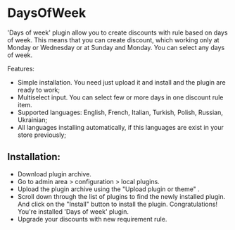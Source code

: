 # DaysOfWeek

'Days of week' plugin allow you to create discounts with rule based on days of week. This means that you can create discount, which working only at Monday or Wednesday or at Sunday and Monday. You can select any days of week.

Features:
* Simple installation. You need just upload it and install and the plugin are ready to work;
* Multiselect input. You can select few or more days in one discount rule item.
* Supported languages: English, French, Italian, Turkish, Polish, Russian, Ukrainian;
* All languages installing automatically, if this languages are exist in your store previously;

## Installation:
* Download plugin archive.
* Go to admin area > configuration > local plugins.
* Upload the plugin archive using the "Upload plugin or theme" .
* Scroll down through the list of plugins to find the newly installed plugin. And click on the "Install" button to install the plugin.
Congratulations! You're installed 'Days of week' plugin.
* Upgrade your discounts with new requirement rule.

